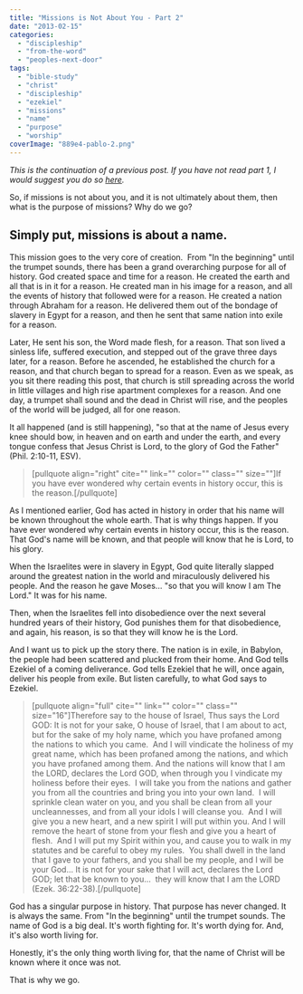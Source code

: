 ```yaml
---
title: "Missions is Not About You - Part 2"
date: "2013-02-15"
categories: 
  - "discipleship"
  - "from-the-word"
  - "peoples-next-door"
tags: 
  - "bible-study"
  - "christ"
  - "discipleship"
  - "ezekiel"
  - "missions"
  - "name"
  - "purpose"
  - "worship"
coverImage: "889e4-pablo-2.png"
---
```


_This is the continuation of a previous post. If you have not read part 1, I would suggest you do so [here](http://blog.keelancook.com/2013/02/missions-is-not-about-you-part-1.html)._

So, if missions is not about you, and it is not ultimately about them, then what is the purpose of missions? Why do we go?

## Simply put, missions is about a name.

This mission goes to the very core of creation.  From "In the beginning" until the trumpet sounds, there has been a grand overarching purpose for all of history. God created space and time for a reason. He created the earth and all that is in it for a reason. He created man in his image for a reason, and all the events of history that followed were for a reason. He created a nation through Abraham for a reason. He delivered them out of the bondage of slavery in Egypt for a reason, and then he sent that same nation into exile for a reason.

Later, He sent his son, the Word made flesh, for a reason. That son lived a sinless life, suffered execution, and stepped out of the grave three days later, for a reason. Before he ascended, he established the church for a reason, and that church began to spread for a reason. Even as we speak, as you sit there reading this post, that church is still spreading across the world in little villages and high rise apartment complexes for a reason. And one day, a trumpet shall sound and the dead in Christ will rise, and the peoples of the world will be judged, all for one reason.

It all happened (and is still happening), "so that at the name of Jesus every knee should bow, in heaven and on earth and under the earth, and every tongue confess that Jesus Christ is Lord, to the glory of God the Father" (Phil. 2:10-11, ESV).

> \[pullquote align="right" cite="" link="" color="" class="" size=""\]If you have ever wondered why certain events in history occur, this is the reason.\[/pullquote\]

As I mentioned earlier, God has acted in history in order that his name will be known throughout the whole earth. That is why things happen. If you have ever wondered why certain events in history occur, this is the reason. That God's name will be known, and that people will know that he is Lord, to his glory.

When the Israelites were in slavery in Egypt, God quite literally slapped around the greatest nation in the world and miraculously delivered his people. And the reason he gave Moses... "so that you will know I am The Lord." It was for his name.

Then, when the Israelites fell into disobedience over the next several hundred years of their history, God punishes them for that disobedience, and again, his reason, is so that they will know he is the Lord.

And I want us to pick up the story there. The nation is in exile, in Babylon, the people had been scattered and plucked from their home. And God tells Ezekiel of a coming deliverance. God tells Ezekiel that he will, once again, deliver his people from exile. But listen carefully, to what God says to Ezekiel.

> \[pullquote align="full" cite="" link="" color="" class="" size="16"\]Therefore say to the house of Israel, Thus says the Lord GOD: It is not for your sake, O house of Israel, that I am about to act, but for the sake of my holy name, which you have profaned among the nations to which you came.  And I will vindicate the holiness of my great name, which has been profaned among the nations, and which you have profaned among them. And the nations will know that I am the LORD, declares the Lord GOD, when through you I vindicate my holiness before their eyes.  I will take you from the nations and gather you from all the countries and bring you into your own land.  I will sprinkle clean water on you, and you shall be clean from all your uncleannesses, and from all your idols I will cleanse you.  And I will give you a new heart, and a new spirit I will put within you. And I will remove the heart of stone from your flesh and give you a heart of flesh.  And I will put my Spirit within you, and cause you to walk in my statutes and be careful to obey my rules.  You shall dwell in the land that I gave to your fathers, and you shall be my people, and I will be your God... It is not for your sake that I will act, declares the Lord GOD; let that be known to you...  they will know that I am the LORD (Ezek. 36:22-38).\[/pullquote\]

God has a singular purpose in history. That purpose has never changed. It is always the same. From "In the beginning" until the trumpet sounds. The name of God is a big deal. It's worth fighting for. It's worth dying for. And, it's also worth living for.

Honestly, it's the only thing worth living for, that the name of Christ will be known where it once was not.

That is why we go.
